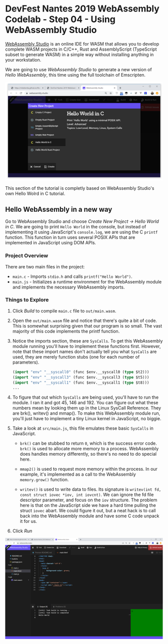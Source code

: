 #  DevFest Nantes 2019 WebAssembly Codelab - Step 04 - Using WebAssembly Studio

[WebAssembly Studio](https://webassembly.studio/) is an online IDE for WASM that allows you to develop complete WASM projects in C/C++, Rust and AssemblyScript (TypeScript subset to generate WASM) in a simple way without installing anything in your workstation.

We are going to use *WebAssembly Studio* to generate a new version of *Hello WebAssembly*, this time using the full toolchain of Emscripten.

![WebAssembly Studio](./img/webassembly-studio-01.png)

This section of the tutorial is completly based on WebAssembly Studio's own Hello Wolrd in C tutorial.

## Hello WebAssembly in a new way

Go to WebAssembly Studio and choose *Create New Project -> Hello World in C*. We are going to print `Hello World` in the console, but instead of implementing it using JavaScript's `console.log`, we are using the C `printf` function. This function in turn uses several POSIX APIs that are implemented in JavaScript using DOM APIs.

### Project Overview

There are two main files in the project:

- `main.c` - Imports `stdio.h` and calls `printf("Hello World")`.
- `main.js` - Initializes a runtime environment for the WebAssembly module and implements the necessary WebAssembly imports.

### Things to Explore

1. Click *Build* to compile `main.c` file to `out/main.wasm`.

1. Open the `out/main.wasm` file and notice that there's quite a bit of code. This is somewhat surprising given that our program is so small. The vast majority of this code implements the printf function.

1. Notice the imports section, these are `SysCalls`. To get this WebAssembly module running you'll have to implement these functions first. However, note that these import names don't actually tell you what `SysCalls` are used, they are merely function stubs (one for each number of parameters).

    ```lisp
    (import "env" "__syscall0" (func $env.__syscall0 (type $t2)))
    (import "env" "__syscall3" (func $env.__syscall3 (type $t5)))
    (import "env" "__syscall1" (func $env.__syscall1 (type $t8)))
    ...
    ```

1. To figure that out which `SysCalls` are being used, you'll have to run the module. I ran it and got 45, 146 and 192. You can figure out what these numbers mean by looking them up in the Linux SysCall Reference. They are brk(), writev() and mmap(). To make this WebAssembly module run, you'll just have to implement a tiny Linux kernel in JavaScript, no biggie.

1. Take a look at `src/main.js`, this file emulates these basic `SysCalls` in JavaScript.

    - `brk()` can be stubbed to return `0`, which is the success error code. `brk()` is used to allocate more memory to a process. WebAssembly does handles memory differently, so there's no need to do special here.

    - `mmap2()` is used to request more memory within the process. In our example, it's implemented as a call to the WebAssembly `memory.grow()` function.

    - `writev()` is used to write data to files. Its signature is `writev(int fd, const struct iovec *iov, int iovcnt)`. We can ignore the fd file descriptor parameter, and focus on the `iov` structure. The problem here is that on the JavaScript side we have a hard time pulling the struct `iovec` abart. We could figure it out, but a neat hack is to call back into the WebAssembly module and have some C code unpack it for us.

1. Click *Run*


![Hello World in C with WebAssembly Studio](./img/webassembly-studio-02.png)

